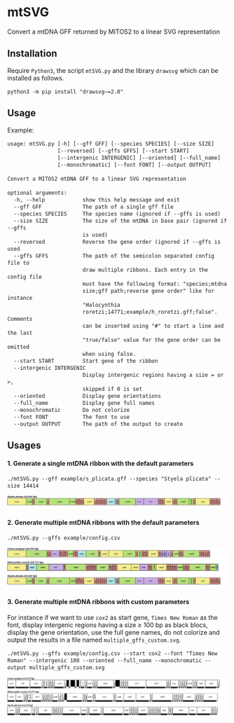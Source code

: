 # mtSVG

Convert a mtDNA GFF returned by MITOS2 to a linear SVG representation

## Installation

Require `Python3`, the script `mtSVG.py` and the library `drawsvg` which can be installed as follows. 

```
python3 -m pip install "drawsvg~=2.0"
```

## Usage

Example:
```
usage: mtSVG.py [-h] [--gff GFF] [--species SPECIES] [--size SIZE]
                [--reversed] [--gffs GFFS] [--start START]
                [--intergenic INTERGENIC] [--oriented] [--full_name]
                [--monochromatic] [--font FONT] [--output OUTPUT]

Convert a MITOS2 mtDNA GFF to a linear SVG representation

optional arguments:
  -h, --help            show this help message and exit
  --gff GFF             The path of a single gff file
  --species SPECIES     The species name (ignored if --gffs is used)
  --size SIZE           The size of the mtDNA in base pair (ignored if --gffs
                        is used)
  --reversed            Reverse the gene order (ignored if --gffs is used
  --gffs GFFS           The path of the semicolon separated config file to
                        draw multiple ribbons. Each entry in the config file
                        must have the following format: "species;mtdna
                        size;gff path;reverse gene order" like for instance
                        "Halocynthia
                        roretzi;14771;example/h_roretzi.gff;false". Comments
                        can be inserted using "#" to start a line and the last
                        "true/false" value for the gene order can be omitted
                        when using false.
  --start START         Start gene of the ribbon
  --intergenic INTERGENIC
                        Display intergenic regions having a size = or >,
                        skipped if 0 is set
  --oriented            Display gene orientations
  --full_name           Display gene full names
  --monochromatic       Do not colorize
  --font FONT           The font to use
  --output OUTPUT       The path of the output to create
```

## Usages

#### 1. Generate a single mtDNA ribbon with the default parameters

```
./mtSVG.py --gff example/s_plicata.gff --species "Styela plicata" --size 14414
```

![](doc/single_gff_default.svg)

#### 2. Generate multiple mtDNA ribbons with the default parameters

```
./mtSVG.py --gffs example/config.csv
```

![](doc/multiple_gffs_default.svg)

#### 3. Generate multiple mtDNA ribbons with custom parameters

For instance if we want to use `cox2` as start gene, `Times New Roman` as the font, 
display intergenic regions having a size ≥ 100 bp as black blocs, display the gene orientation, use the full gene names,
do not colorize and output the results in a file named `multiple_gffs_custom.svg`.

```
./mtSVG.py --gffs example/config.csv --start cox2 --font "Times New Roman" --intergenic 100 --oriented --full_name --monochromatic --output multiple_gffs_custom.svg
```

![](doc/multiple_gffs_custom.svg)

